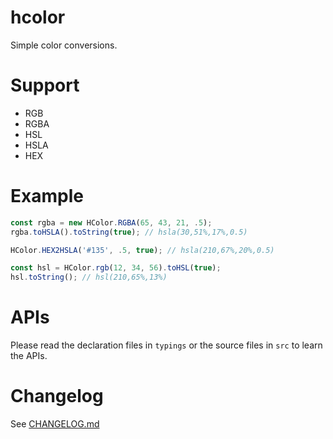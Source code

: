 # hcolor

Simple color conversions.

# Support

- RGB
- RGBA
- HSL
- HSLA
- HEX

# Example

```js
const rgba = new HColor.RGBA(65, 43, 21, .5);
rgba.toHSLA().toString(true); // hsla(30,51%,17%,0.5)

HColor.HEX2HSLA('#135', .5, true); // hsla(210,67%,20%,0.5)

const hsl = HColor.rgb(12, 34, 56).toHSL(true);
hsl.toString(); // hsl(210,65%,13%)
```

# APIs

Please read the declaration files in `typings` or the source files in `src` to learn the APIs.

# Changelog

See [CHANGELOG.md](CHANGELOG.md)
